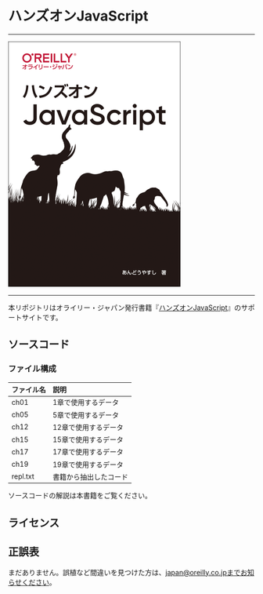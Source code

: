 # ハンズオンJavaScript

---

![表紙](hands-on-javascript.png)

---

本リポジトリはオライリー・ジャパン発行書籍『[ハンズオンJavaScript](https://www.oreilly.co.jp/books/9784873119229/)』のサポートサイトです。

## ソースコード

### ファイル構成

|ファイル名 |説明                   |
|:--        |:--                    |
|ch01       |1章で使用するデータ    |
|ch05       |5章で使用するデータ    |
|ch12       |12章で使用するデータ   |
|ch15       |15章で使用するデータ   |
|ch17       |17章で使用するデータ   |
|ch19       |19章で使用するデータ   |
|repl.txt   |書籍から抽出したコード |

ソースコードの解説は本書籍をご覧ください。

## ライセンス

## 正誤表

まだありません。誤植など間違いを見つけた方は、japan@oreilly.co.jpまでお知らせください。
